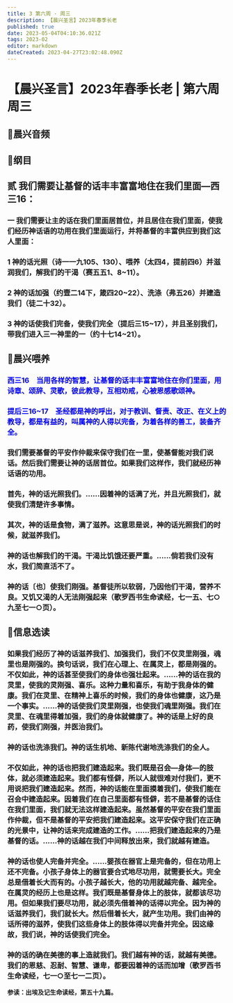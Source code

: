```yaml
---
title: 3 第六周 · 周三
description: 【晨兴圣言】2023年春季长老
published: true
date: 2023-05-04T04:10:36.021Z
tags: 2023-02
editor: markdown
dateCreated: 2023-04-27T23:02:48.090Z
---
```


# 【晨兴圣言】2023年春季长老 | 第六周周三
## 🎵晨兴音频

<!-- Google tag (gtag.js) -->
<script async src="https://www.googletagmanager.com/gtag/js?id=G-1P8709Z16T"></script>
<script>
  window.dataLayer = window.dataLayer || [];
  function gtag(){dataLayer.push(arguments);}
  gtag('js', new Date());

  gtag('config', 'G-1P8709Z16T');
</script>
## 📙纲目

## **贰	我们需要让基督的话丰丰富富地住在我们里面—西三16：**

### 一	我们需要让主的话在我们里面居首位，并且居住在我们里面，使我们经历神话语的功用在我们里面运行，并将基督的丰富供应到我们这人里面：

### 1	神的话光照（诗一一九105、130）、喂养（太四4，提前四6）并滋润我们，解我们的干渴（赛五五1、8~11）。

### 2	神的话加强（约壹二14下，箴四20~22）、洗涤（弗五26）并建造我们（徒二十32）。

### 3	神的话使我们完备，使我们完全（提后三15~17），并且圣别我们，带我们进入三一神里的一（约十七14~21）。

## 📙晨兴喂养

### <font color=blue> **西三16&emsp;当用各样的智慧，让基督的话丰丰富富地住在你们里面，用诗章、颂辞、灵歌，彼此教导，互相劝戒，心被恩感歌颂神。**</font>

### <font color=blue> **提后三16~17&emsp;圣经都是神的呼出，对于教训、督责、改正、在义上的教导，都是有益的，叫属神的人得以完备，为着各样的善工，装备齐全。**</font>

### 我们需要基督的平安作仲裁来保守我们在一里，使基督能对我们说话。然后我们需要让神的话居首位。如果我们这样作，我们就经历神话语的功用。

### 首先，神的话光照我们。……因着神的话满了光，并且光照我们，就使我们清楚许多事情。

### 其次，神的话是食物，满了滋养。这意思是说，神的话光照我们的时候，就滋养我们。

### 神的话也解我们的干渴。干渴比饥饿还要严重。……倘若我们没有水，我们简直活不了。

### 神的话〔也〕使我们刚强。基督徒所以软弱，乃因他们干渴，营养不良。又饥又渴的人无法刚强起来（歌罗西书生命读经，七一五、七○九至七一○页）。

## 📙信息选读

### 如果我们经历了神的话滋养我们、加强我们，我们不仅灵里刚强，魂里也是刚强的。换句话说，我们在心理上、在属灵上，都是刚强的。不仅如此，神的话甚至使我们的身体也强壮起来。……神的话在我的灵里，使我的灵刚强、喜乐。这种力量和喜乐，有助于我身体的健康。我们在灵里、在精神上喜乐的时候，我们的身体也健康，这乃是一个事实。……神的话使我们灵里刚强，也使我们魂里刚强。我们在灵里、在魂里得着加强，我们的身体就健康了。神的话是上好的良药，使我们刚强，并医治我们。

### 神的话也洗涤我们。神的话生机地、新陈代谢地洗涤我们的全人。

### 不仅如此，神的话也把我们建造起来。我们既是召会—身体—的肢体，就必须建造起来。我们都有怪僻，所以人就很难对付我们，更不用说把我们建造起来。然而，神的话能在里面摸着我们，使我们能在召会中建造起来。因着我们在自己里面都有怪僻，若不是基督的话住在我们里面，我们就无法这样建造起来。虽然基督的平安在我们里面作仲裁，但不是基督的平安把我们建造起来。这平安保守我们在正确的光景中，让神的话来完成建造的工作。……把我们建造起来的乃是基督的话。……神的话越在我们中间释放出来，我们就越有建造。

### 神的话也使人完备并完全。……婴孩在器官上是完备的，但在功用上还不完备。小孩子身体上的器官要合式地尽功用，就需要长大。完全总是借着长大而有的。小孩子越长大，他的功用就越完备、越完全。在属灵的经历上也是这样。我们既是基督身体上的肢体，就都该尽功用。但如果我们要尽功用，就必须先借着神的话得以完全。因为神的话滋养我们，我们就长大。然后借着长大，就产生功用。我们由神的话所得的滋养，使我们这些身体上的肢体得以完备并完全。因这缘故，我们说，神的话使我们完全。

### 神的话的确在美德的事上造就我们。我们越有神的话，就越有美德。我们的恩慈、忍耐、智慧、谦卑，都要因着神的话而加增（歌罗西书生命读经，七一○至七一二页）。

**参读：出埃及记生命读经，第五十九篇。**